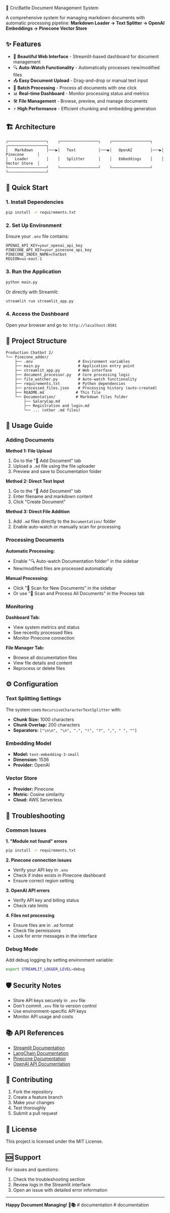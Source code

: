 🏏 CricBattle Document Management System

A comprehensive system for managing markdown documents with automatic processing pipeline:  **Markdown Loader → Text Splitter → OpenAI Embeddings → Pinecone Vector Store**

## ✨ Features

- 📝 **Beautiful Web Interface** - Streamlit-based dashboard for document management
- 🔍 **Auto-Watch Functionality** - Automatically processes new/modified files
- 📤 **Easy Document Upload** - Drag-and-drop or manual text input
- 🔄 **Batch Processing** - Process all documents with one click
- 📊 **Real-time Dashboard** - Monitor processing status and metrics
- 🛠️ **File Management** - Browse, preview, and manage documents
- ⚡ **High Performance** - Efficient chunking and embedding generation

## 🏗️ Architecture

```
┌─────────────────┐    ┌─────────────────┐    ┌─────────────────┐    ┌─────────────────┐
│   Markdown      │───▶│   Text          │───▶│   OpenAI        │───▶│   Pinecone      │
│   Loader        │    │   Splitter      │    │   Embeddings    │    │   Vector Store  │
└─────────────────┘    └─────────────────┘    └─────────────────┘    └─────────────────┘
```

## 🚀 Quick Start

### 1. Install Dependencies

```bash
pip install -r requirements.txt
```

### 2. Set Up Environment

Ensure your `.env` file contains:
```env
OPENAI_API_KEY=your_openai_api_key
PINECONE_API_KEY=your_pinecone_api_key
PINECONE_INDEX_NAME=chatbot
REGION=us-east-1
```

### 3. Run the Application

```bash
python main.py
```

Or directly with Streamlit:
```bash
streamlit run streamlit_app.py
```

### 4. Access the Dashboard

Open your browser and go to: `http://localhost:8501`

## 📁 Project Structure

```
Production Chatbot 2/
└── Pinecone_adder/
    ├── .env                    # Environment variables
    ├── main.py                 # Application entry point
    ├── streamlit_app.py        # Web interface
    ├── document_processor.py   # Core processing logic
    ├── file_watcher.py         # Auto-watch functionality
    ├── requirements.txt        # Python dependencies
    ├── processed_files.json    # Processing history (auto-created)
    ├── README.md              # This file
    └── Documentation/         # Markdown files folder
        ├── SalaryCap.md
        ├── Registration and login.md
        └── ... (other .md files)
```

## 🎯 Usage Guide

### Adding Documents

**Method 1: File Upload**
1. Go to the "📝 Add Document" tab
2. Upload a `.md` file using the file uploader
3. Preview and save to Documentation folder

**Method 2: Direct Text Input**
1. Go to the "📝 Add Document" tab
2. Enter filename and markdown content
3. Click "Create Document"

**Method 3: Direct File Addition**
1. Add `.md` files directly to the `Documentation/` folder
2. Enable auto-watch or manually scan for processing

### Processing Documents

**Automatic Processing:**
- Enable "🔍 Auto-watch Documentation folder" in the sidebar
- New/modified files are processed automatically

**Manual Processing:**
- Click "🔄 Scan for New Documents" in the sidebar
- Or use "🚀 Scan and Process All Documents" in the Process tab

### Monitoring

**Dashboard Tab:**
- View system metrics and status
- See recently processed files
- Monitor Pinecone connection

**File Manager Tab:**
- Browse all documentation files
- View file details and content
- Reprocess or delete files

## ⚙️ Configuration

### Text Splitting Settings

The system uses `RecursiveCharacterTextSplitter` with:
- **Chunk Size:** 1000 characters
- **Chunk Overlap:** 200 characters
- **Separators:** `["\n\n", "\n", ".", "!", "?", ",", " ", ""]`

### Embedding Model

- **Model:** `text-embedding-3-small`
- **Dimension:** 1536
- **Provider:** OpenAI

### Vector Store

- **Provider:** Pinecone
- **Metric:** Cosine similarity
- **Cloud:** AWS Serverless

## 🔧 Troubleshooting

### Common Issues

**1. "Module not found" errors**
```bash
pip install -r requirements.txt
```

**2. Pinecone connection issues**
- Verify your API key in `.env`
- Check if index exists in Pinecone dashboard
- Ensure correct region setting

**3. OpenAI API errors**
- Verify API key and billing status
- Check rate limits

**4. Files not processing**
- Ensure files are in `.md` format
- Check file permissions
- Look for error messages in the interface

### Debug Mode

Add debug logging by setting environment variable:
```bash
export STREAMLIT_LOGGER_LEVEL=debug
```

## 🛡️ Security Notes

- Store API keys securely in `.env` file
- Don't commit `.env` file to version control
- Use environment-specific API keys
- Monitor API usage and costs

## 📚 API References

- [Streamlit Documentation](https://docs.streamlit.io/)
- [LangChain Documentation](https://python.langchain.com/)
- [Pinecone Documentation](https://docs.pinecone.io/)
- [OpenAI API Documentation](https://platform.openai.com/docs/)

## 🤝 Contributing

1. Fork the repository
2. Create a feature branch
3. Make your changes
4. Test thoroughly
5. Submit a pull request

## 📄 License

This project is licensed under the MIT License.

## 🆘 Support

For issues and questions:
1. Check the troubleshooting section
2. Review logs in the Streamlit interface
3. Open an issue with detailed error information

---

**Happy Document Managing! 🏏📚**
#   d o c u m e n t a t i o n 
 
 #   d o c u m e n t a t i o n 
 
 

